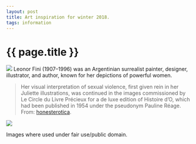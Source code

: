 ```yaml
---
layout: post
title: Art inspiration for winter 2018.
tags: information
---
```

# {{ page.title }}

![](https://i.imgur.com/QFw7DED.jpg)
Leonor Fini (1907–1996) was an Argentinian surrealist painter, designer, illustrator, and author, known for her depictions of powerful women. 

> Her visual interpretation of sexual violence, first given rein in her Juliette illustrations, was continued in the images commissioned by Le Circle du Livre Précieux for a de luxe edition of Histoire d’O, which had been published in 1954 under the pseudonym Pauline Réage.
From: [honesterotica](http://honesterotica.com/portfolios/120).

![](https://i.imgur.com/cN2RPl4.png)

Images where used under fair use/public domain.
